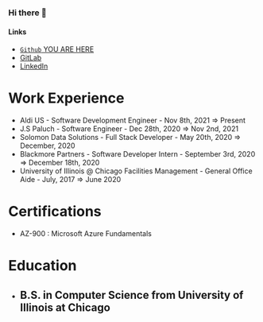 ### Hi there 👋

#### Links
- [`Github` YOU ARE HERE](https://github.com/MorenoAlexander)
- [GitLab](https://gitlab.com/MorenoAlexander)
- [LinkedIn](https://www.linkedin.com/in/alexander-moreno-2019a)


# Work Experience
- Aldi US - Software Development Engineer - Nov 8th, 2021 => Present
- J.S Paluch - Software Engineer - Dec 28th, 2020 => Nov 2nd, 2021
- Solomon Data Solutions - Full Stack Developer - May 20th, 2020 => December, 2020
- Blackmore Partners - Software Developer Intern - September 3rd, 2020 => December 18th, 2020
- University of Illinois @ Chicago Facilities Management - General Office Aide - July, 2017 => June 2020

# Certifications

- AZ-900 : Microsoft Azure Fundamentals

# Education
 - ##  B.S. in Computer Science from University of Illinois at Chicago



<!--
**MorenoAlexander/MorenoAlexander** is a ✨ _special_ ✨ repository because its `README.md` (this file) appears on your GitHub profile.

Here are some ideas to get you started:





- 🔭 I’m currently working on ...
- 🌱 I’m currently learning ...
- 👯 I’m looking to collaborate on ...
- 🤔 I’m looking for help with ...
- 💬 Ask me about ...
- 📫 How to reach me: ...
- 😄 Pronouns: ...
- ⚡ Fun fact: ...
-->
